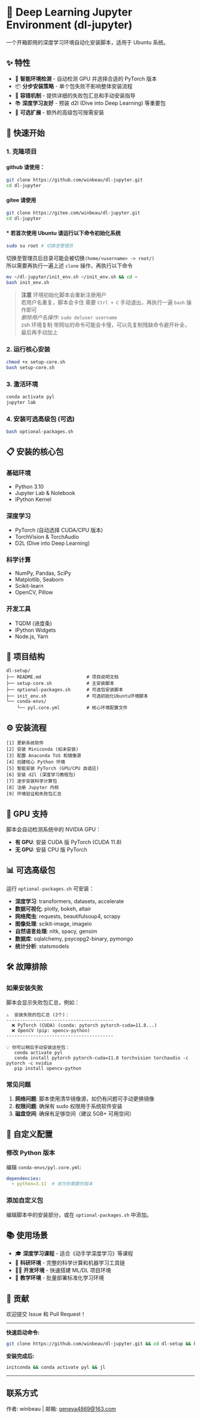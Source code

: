 # 🚀 Deep Learning Jupyter Environment (dl-jupyter)

一个开箱即用的深度学习环境自动化安装脚本，适用于 Ubuntu 系统。

## ✨ 特性

- 🎯 **智能环境检测** - 自动检测 GPU 并选择合适的 PyTorch 版本
- 📦 **分步安装策略** - 单个包失败不影响整体安装流程
- 🔧 **容错机制** - 提供详细的失败包汇总和手动安装指导
- 📚 **深度学习友好** - 预装 d2l (Dive into Deep Learning) 等重要包
- 🎨 **可选扩展** - 额外的高级包可按需安装

## 🚀 快速开始

### 1. 克隆项目

#### github 请使用：

```bash
git clone https://github.com/winbeau/dl-jupyter.git
cd dl-jupyter
```

#### gitee 请使用
```bash
git clone https://gitee.com/winbeau/dl-jupyter.git
cd dl-jupyter
```

#### * 若首次使用 Ubuntu 请运行以下命令初始化系统
```bash
sudo su root # 切换至管理员
```

切换至管理员后目录可能会被切换`(home/<username> -> root/)` <br>
所以需要再执行一遍上述 `clone` 操作，再执行以下命令

```bash
mv ~/dl-jupyter/init_env.sh ~/init_env.sh && cd ~
bash init_env.sh
```

> **注意**
> 环境初始化脚本会重新注册用户<br>
> 若用户名重复，脚本会卡住 需要 `Ctrl + C` 手动退出，再执行一遍 `bash` 操作即可<br>
> *删除用户名操作:* `sudo deluser username`<br>
> zsh 环境复制 带网址的命令可能会卡慢，可以先复制残缺命令避开补全，最后再手动加上


### 2. 运行核心安装

```bash
chmod +x setup-core.sh
bash setup-core.sh
```

### 3. 激活环境

```bash
conda activate pyl
jupyter lab
```

### 4. 安装可选高级包 (可选)

```bash
bash optional-packages.sh
```

## 📋 安装的核心包

### 基础环境
- Python 3.10
- Jupyter Lab & Notebook
- IPython Kernel

### 深度学习
- PyTorch (自动选择 CUDA/CPU 版本)
- TorchVision & TorchAudio  
- D2L (Dive into Deep Learning)

### 科学计算
- NumPy, Pandas, SciPy
- Matplotlib, Seaborn
- Scikit-learn
- OpenCV, Pillow

### 开发工具
- TQDM (进度条)
- IPython Widgets
- Node.js, Yarn

## 📁 项目结构

```
dl-setup/
├── README.md                 # 项目说明文档
├── setup-core.sh             # 主安装脚本
├── optional-packages.sh      # 可选包安装脚本
├── init_env.sh               # 可选初始化Ubuntu环境脚本
└── conda-envs/
    └── pyl.core.yml          # 核心环境配置文件
```

## ⚙️ 安装流程

```
[1] 更新系统软件
[2] 安装 Miniconda (如未安装)
[3] 配置 Anaconda ToS 和镜像源
[4] 创建核心 Python 环境
[5] 智能安装 PyTorch (GPU/CPU 自适应)
[6] 安装 d2l (深度学习教程包)
[7] 逐步安装科学计算包
[8] 注册 Jupyter 内核
[9] 环境验证和失败包汇总
```

## 🎯 GPU 支持

脚本会自动检测系统中的 NVIDIA GPU：

- **有 GPU**: 安装 CUDA 版 PyTorch (CUDA 11.8)
- **无 GPU**: 安装 CPU 版 PyTorch

## 📊 可选高级包

运行 `optional-packages.sh` 可安装：

- **深度学习**: transformers, datasets, accelerate
- **数据可视化**: plotly, bokeh, altair  
- **网络爬虫**: requests, beautifulsoup4, scrapy
- **图像处理**: scikit-image, imageio
- **自然语言处理**: nltk, spacy, gensim
- **数据库**: sqlalchemy, psycopg2-binary, pymongo
- **统计分析**: statsmodels

## 🛠️ 故障排除

### 如果安装失败

脚本会显示失败包汇总，例如：

```
⚠️  安装失败的包汇总 (2个)：
----------------------------------------
  ❌ PyTorch (CUDA) (conda: pytorch pytorch-cuda=11.8...)
  ❌ OpenCV (pip: opencv-python)
----------------------------------------

💡 你可以稍后手动安装这些包：
   conda activate pyl
   conda install pytorch pytorch-cuda=11.8 torchvision torchaudio -c pytorch -c nvidia
   pip install opencv-python
```

### 常见问题

1. **网络问题**: 脚本使用清华镜像源，如仍有问题可手动更换镜像
2. **权限问题**: 确保有 sudo 权限用于系统软件安装
3. **磁盘空间**: 确保有足够空间（建议 5GB+ 可用空间）

## 🔧 自定义配置

### 修改 Python 版本

编辑 `conda-envs/pyl.core.yml`:

```yaml
dependencies:
  - python=3.11  # 改为你需要的版本
```

### 添加自定义包

编辑脚本中的安装部分，或在 `optional-packages.sh` 中添加。

## 📚 使用场景

- 🎓 **深度学习课程** - 适合《动手学深度学习》等课程
- 🔬 **科研环境** - 完整的科学计算和机器学习工具链  
- 👨‍💻 **开发环境** - 快速搭建 ML/DL 项目环境
- 🏫 **教学环境** - 批量部署标准化学习环境

## 🤝 贡献

欢迎提交 Issue 和 Pull Request！


---

**快速启动命令:**

```bash
git clone https://github.com/winbeau/dl-jupyter.git && cd dl-setup && bash setup-core.sh
```

**安装完成后:**

```bash
initconda && conda activate pyl && jl
```

---

## 联系方式
作者: winbeau | 邮箱: geneva4869@163.com
